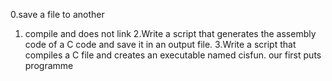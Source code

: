 0.save a file to another
1. compile and does not link
2.Write a script that generates the assembly code of a C code and save it in an output file.
3.Write a script that compiles a C file and creates an executable named cisfun.
our first puts programme
